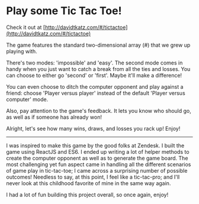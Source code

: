 # Play some Tic Tac Toe!

Check it out at [http://davidtkatz.com/#/tictactoe](http://davidtkatz.com/#/tictactoe)

The game features the standard two-dimensional array (#) that we grew up playing with.

There's two modes: 'impossible' and 'easy'. The second mode comes in handy when you just want to catch a break from all the ties and losses. You can choose to either go 'second' or 'first'. Maybe it'll make a difference!

You can even choose to ditch the computer opponent and play against a friend: choose 'Player versus player' instead of the default 'Player versus computer' mode.

Also, pay attention to the game's feedback. It lets you know who should go, as well as if someone has already won!

Alright, let's see how many wins, draws, and losses you rack up! Enjoy!

**********
I was inspired to make this game by the good folks at Zendesk. I built the game using ReactJS and ES6. I ended up writing a lot of helper methods to create the computer opponent as well as to generate the game board. The most challenging yet fun aspect came in handling all the different scenarios of game play in tic-tac-toe; I came across a surprising number of possible outcomes! Needless to say, at this point, I feel like a tic-tac-pro; and I'll never look at this childhood favorite of mine in the same way again.

I had a lot of fun building this project overall, so once again, enjoy!
